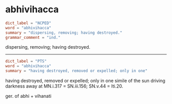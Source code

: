 # abhivihacca

``` toml
dict_label = "NCPED"
word = "abhivihacca"
summary = "dispersing, removing; having destroyed."
grammar_comment = "ind."
```

dispersing, removing; having destroyed.

--------------------

``` toml
dict_label = "PTS"
word = "abhivihacca"
summary = "having destroyed, removed or expelled; only in one"
```

having destroyed, removed or expelled; only in one simile of the sun driving darkness away at MN.i.317 = SN.iii.156; SN.v.44 = Iti.20.

ger. of abhi \+ vihanati

